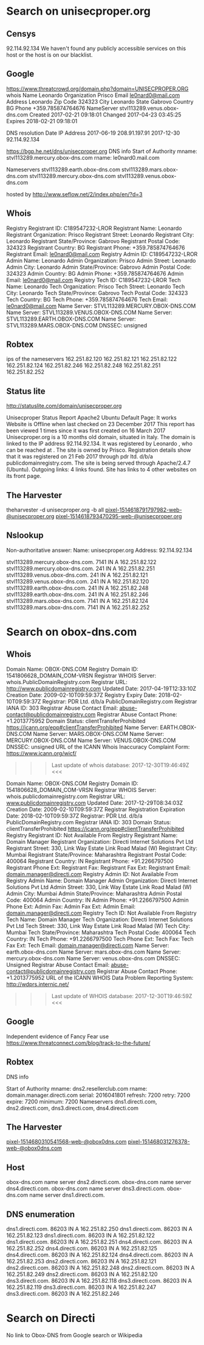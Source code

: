 # Search on unisecproper.org

## Censys
92.114.92.134
We haven't found any publicly accessible services on this host or the host is on our blacklist.

## Google
https://www.threatcrowd.org/domain.php?domain=UNISECPROPER.ORG
whois
Name Leonardo
Organization Prisco
Email le0nard0@mail.com
Address Leonardo
Zip Code 324323
City Leonardo
State Gabrovo
Country BG
Phone +359.785874764676
NameServer stvl113289.venus.obox-dns.com
Created 2017-02-21 09:18:01
Changed 2017-04-23 03:45:25
Expires 2018-02-21 09:18:01

DNS resolution
Date IP Address
2017-06-19 208.91.197.91
2017-12-30 92.114.92.134

https://bgp.he.net/dns/unisecproper.org
DNS info
Start of Authority
mname: stvl113289.mercury.obox-dns.com rname: le0nard0.mail.com

Nameservers
stvl113289.earth.obox-dns.com
stvl113289.mars.obox-dns.com
stvl113289.mercury.obox-dns.com
stvl113289.venus.obox-dns.com

hosted by
http://www.seflow.net/2/index.php/en/?d=3

## Whois
Registry Registrant ID: C189547232-LROR
Registrant Name: Leonardo
Registrant Organization: Prisco
Registrant Street: Leonardo
Registrant City: Leonardo
Registrant State/Province: Gabrovo
Registrant Postal Code: 324323
Registrant Country: BG
Registrant Phone: +359.785874764676
Registrant Email: le0nard0@mail.com
Registry Admin ID: C189547232-LROR
Admin Name: Leonardo
Admin Organization: Prisco
Admin Street: Leonardo
Admin City: Leonardo
Admin State/Province: Gabrovo
Admin Postal Code: 324323
Admin Country: BG
Admin Phone: +359.785874764676
Admin Email: le0nard0@mail.com
Registry Tech ID: C189547232-LROR
Tech Name: Leonardo
Tech Organization: Prisco
Tech Street: Leonardo
Tech City: Leonardo
Tech State/Province: Gabrovo
Tech Postal Code: 324323
Tech Country: BG
Tech Phone: +359.785874764676
Tech Email: le0nard0@mail.com
Name Server: STVL113289.MERCURY.OBOX-DNS.COM
Name Server: STVL113289.VENUS.OBOX-DNS.COM
Name Server: STVL113289.EARTH.OBOX-DNS.COM
Name Server: STVL113289.MARS.OBOX-DNS.COM
DNSSEC: unsigned

## Robtex
ips of the nameservers
    162.251.82.120
    162.251.82.121
    162.251.82.122
    162.251.82.124
    162.251.82.246
    162.251.82.248
    162.251.82.251
    162.251.82.252

## Status lite
http://statuslite.com/domain/unisecproper.org

Unisecproper Status Report
Apache2 Ubuntu Default Page: It works
Website is Offline when last checked on 23 December 2017
This report has been viewed 1 times since it was first created on 16 March 2017
Unisecproper.org is a 10 months old domain, situated in Italy. The domain is linked to the IP address 92.114.92.134.
It was registered by Leonardo , who can be reached at . The site is owned by Prisco. Registration details show that it was registered on 21 Feb 2017 through pdr ltd. d/b/a publicdomainregistry.com.
The site is being served through Apache/2.4.7 (Ubuntu).
Outgoing links: 4 links found.
Site has links to 4 other websites on its front page.

## The Harvester
theharvester -d unisecproper.org -b all
pixel-1514618791797982-web-@unisecproper.org
pixel-1514618793470295-web-@unisecproper.org

## Nslookup 
Non-authoritative answer:
Name: unisecproper.org
Address: 92.114.92.134

stvl113289.mercury.obox-dns.com.         7141     IN    A        162.251.82.122
stvl113289.mercury.obox-dns.com.         241      IN    A        162.251.82.251
stvl113289.venus.obox-dns.com.           241      IN    A        162.251.82.121
stvl113289.venus.obox-dns.com.           241      IN    A        162.251.82.120
stvl113289.earth.obox-dns.com.           241      IN    A        162.251.82.248
stvl113289.earth.obox-dns.com.           241      IN    A        162.251.82.246
stvl113289.mars.obox-dns.com.            7141     IN    A        162.251.82.124
stvl113289.mars.obox-dns.com.            7141     IN    A        162.251.82.252

# Search on obox-dns.com

## Whois
Domain Name: OBOX-DNS.COM
   Registry Domain ID: 1541806628_DOMAIN_COM-VRSN
   Registrar WHOIS Server: whois.PublicDomainRegistry.com
   Registrar URL: http://www.publicdomainregistry.com
   Updated Date: 2017-04-19T12:33:10Z
   Creation Date: 2009-02-10T09:59:37Z
   Registry Expiry Date: 2018-02-10T09:59:37Z
   Registrar: PDR Ltd. d/b/a PublicDomainRegistry.com
   Registrar IANA ID: 303
   Registrar Abuse Contact Email: abuse-contact@publicdomainregistry.com
   Registrar Abuse Contact Phone: +1.2013775952
   Domain Status: clientTransferProhibited https://icann.org/epp#clientTransferProhibited
   Name Server: EARTH.OBOX-DNS.COM
   Name Server: MARS.OBOX-DNS.COM
   Name Server: MERCURY.OBOX-DNS.COM
   Name Server: VENUS.OBOX-DNS.COM
   DNSSEC: unsigned
   URL of the ICANN Whois Inaccuracy Complaint Form: https://www.icann.org/wicf/
>>> Last update of whois database: 2017-12-30T19:46:49Z <<<

Domain Name: OBOX-DNS.COM
Registry Domain ID: 1541806628_DOMAIN_COM-VRSN
Registrar WHOIS Server: whois.publicdomainregistry.com
Registrar URL: www.publicdomainregistry.com
Updated Date: 2017-12-29T08:34:03Z
Creation Date: 2009-02-10T09:59:37Z
Registrar Registration Expiration Date: 2018-02-10T09:59:37Z
Registrar: PDR Ltd. d/b/a PublicDomainRegistry.com
Registrar IANA ID: 303
Domain Status: clientTransferProhibited https://icann.org/epp#clientTransferProhibited
Registry Registrant ID: Not Available From Registry
Registrant Name: Domain Manager
Registrant Organization: Directi Internet Solutions Pvt Ltd
Registrant Street: 330, Link Way Estate Link Road Malad (W)
Registrant City: Mumbai
Registrant State/Province: Maharashtra
Registrant Postal Code: 400064
Registrant Country: IN
Registrant Phone: +91.2266797500
Registrant Phone Ext:
Registrant Fax:
Registrant Fax Ext:
Registrant Email: domain.manager@directi.com
Registry Admin ID: Not Available From Registry
Admin Name: Domain Manager
Admin Organization: Directi Internet Solutions Pvt Ltd
Admin Street: 330, Link Way Estate Link Road Malad (W)
Admin City: Mumbai
Admin State/Province: Maharashtra
Admin Postal Code: 400064
Admin Country: IN
Admin Phone: +91.2266797500
Admin Phone Ext:
Admin Fax:
Admin Fax Ext:
Admin Email: domain.manager@directi.com
Registry Tech ID: Not Available From Registry
Tech Name: Domain Manager
Tech Organization: Directi Internet Solutions Pvt Ltd
Tech Street: 330, Link Way Estate Link Road Malad (W)
Tech City: Mumbai
Tech State/Province: Maharashtra
Tech Postal Code: 400064
Tech Country: IN
Tech Phone: +91.2266797500
Tech Phone Ext:
Tech Fax:
Tech Fax Ext:
Tech Email: domain.manager@directi.com
Name Server: earth.obox-dns.com
Name Server: mars.obox-dns.com
Name Server: mercury.obox-dns.com
Name Server: venus.obox-dns.com
DNSSEC: Unsigned
Registrar Abuse Contact Email: abuse-contact@publicdomainregistry.com
Registrar Abuse Contact Phone: +1.2013775952
URL of the ICANN WHOIS Data Problem Reporting System: http://wdprs.internic.net/
>>> Last update of WHOIS database: 2017-12-30T19:46:59Z <<<

## Google
Independent evidence of Fancy Fear use
https://www.threatconnect.com/blog/track-to-the-future/

## Robtex
DNS info

Start of Authority
mname: dns2.resellerclub.com rname: domain.manager.directi.com
serial: 2016041801
refresh: 7200 retry: 7200
expire: 7200 minimum: 7200
Nameservers
dns1.directi.com, dns2.directi.com, dns3.directi.com, dns4.directi.com

## The Harvester
pixel-1514680310541568-web-@obox0dns.com
pixel-151468031276378-web-@obox0dns.com

## Host
obox-dns.com name server dns2.directi.com.
obox-dns.com name server dns4.directi.com.
obox-dns.com name server dns3.directi.com.
obox-dns.com name server dns1.directi.com.

## DNS enumeration
dns1.directi.com.                        86203    IN    A        162.251.82.250
dns1.directi.com.                        86203    IN    A        162.251.82.123
dns1.directi.com.                        86203    IN    A        162.251.82.122
dns1.directi.com.                        86203    IN    A        162.251.82.251
dns4.directi.com.                        86203    IN    A        162.251.82.252
dns4.directi.com.                        86203    IN    A        162.251.82.125
dns4.directi.com.                        86203    IN    A        162.251.82.124
dns4.directi.com.                        86203    IN    A        162.251.82.253
dns2.directi.com.                        86203    IN    A        162.251.82.121
dns2.directi.com.                        86203    IN    A        162.251.82.248
dns2.directi.com.                        86203    IN    A        162.251.82.249
dns2.directi.com.                        86203    IN    A        162.251.82.120
dns3.directi.com.                        86203    IN    A        162.251.82.118
dns3.directi.com.                        86203    IN    A        162.251.82.119
dns3.directi.com.                        86203    IN    A        162.251.82.247
dns3.directi.com.                        86203    IN    A        162.251.82.246

# Search on Directi
No link to Obox-DNS from Google search or Wikipedia
